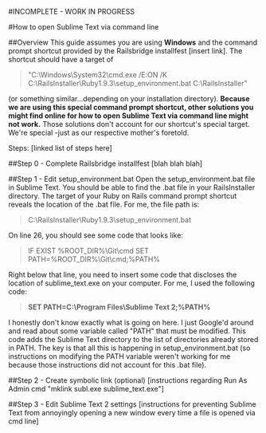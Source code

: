 #INCOMPLETE - WORK IN PROGRESS

#How to open Sublime Text via command line

##Overview
This guide assumes you are using **Windows** and the command prompt shortcut provided by the Railsbridge installfest [insert link]. The shortcut should have a target of
>"C:\Windows\System32\cmd.exe /E:ON /K C:\RailsInstaller\Ruby1.9.3\setup_environment.bat C:\RailsInstaller"

(or something similar...depending on your installation directory). **Because we are using this special command prompt shortcut, other solutions you might find online for how to open Sublime Text via command line might not work.** Those solutions don't account for our shortcut's special target. We're special -just as our respective mother's foretold.

Steps:
[linked list of steps here]

##Step 0 - Complete Railsbridge installfest
[blah blah blah]

##Step 1 - Edit setup_environment.bat
Open the setup_environment.bat file in Sublime Text. You should be able to find the .bat file in your RailsInstaller directory. The target of your Ruby on Rails command prompt shortcut reveals the location of the .bat file. For me, the file path is:
>C:\RailsInstaller\Ruby1.9.3\setup_environment.bat

On line 26, you should see some code that looks like:
>IF EXIST %ROOT_DIR%\Git\cmd SET PATH=%ROOT_DIR%\Git\cmd;%PATH%

Right below that line, you need to insert some code that discloses the location of sublime_text.exe on your computer. For me, I used the following code:
>**SET PATH=C:\Program Files\Sublime Text 2;%PATH%**

I honestly don't know exactly what is going on here. I just Google'd around and read about some variable called "PATH" that must be modified. This code adds the Sublime Text directory to the list of directories already stored in PATH. The key is that all this is happening in setup_environment.bat (so instructions on modifying the PATH variable weren't working for me because those instructions did not account for this .bat file).

##Step 2 - Create symbolic link (optional)
[instructions regarding Run As Admin cmd "mklink subl.exe sublime_text.exe"]

##Step 3 - Edit Sublime Text 2 settings
[instructions for preventing Sublime Text from annoyingly opening a new window every time a file is opened via cmd line]
